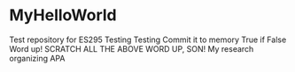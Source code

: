 # MyHelloWorld
Test repository for ES295
Testing Testing Commit it to memory 
True if False
Word up!
SCRATCH ALL THE ABOVE
WORD UP, SON!
My research organizing
APA 
